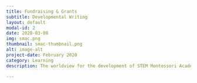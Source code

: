 ```yaml
---
title: Fundraising & Grants 
subtitle: Developmental Writing
layout: default
modal-id: 2
date: 2020-03-08
img: smac.png
thumbnail: smac-thumbnail.png
alt: image-alt
project-date: February 2020
category: Learning 
description: The worldview for the development of STEM Montessori Academy of Canada is to complement regular programs with innovative approaches for learning. 

---
```

